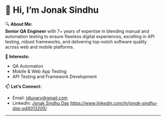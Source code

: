 # 👋 Hi, I’m Jonak Sindhu  

🔍 **About Me:**  
**Senior QA Engineer** with 7+ years of expertise in blending manual and automation testing to ensure flawless digital experiences, excelling in API testing, robust frameworks, and delivering top-notch software quality across web and mobile platforms.  

👀 **Interests:**  
- QA Automation  
- Mobile & Web App Testing  
- API Testing and Framework Development  

📫 **Let’s Connect:**  
- Email: [jdlunarx@gmail.com](mailto:jdlunarx@gmail.com)  
- LinkedIn: [Jonak Sindhu Das](#) *https://www.linkedin.com/in/jonak-sindhu-das-a49313205/*  

---

